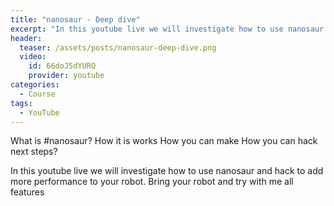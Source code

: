 ```yaml
---
title: "nanosaur - Deep dive"
excerpt: "In this youtube live we will investigate how to use nanosaur and hack to add more performance to your robot."
header:
  teaser: /assets/posts/nanosaur-deep-dive.png
  video:
    id: 66doJ5dYURQ
    provider: youtube
categories:
  - Course
tags:
  - YouTube
---
```


What is #nanosaur?
How it is works
How you can make
How you can hack
next steps?

In this youtube live we will investigate how to use nanosaur and hack to add more performance to your robot.
Bring your robot and try with me all features
